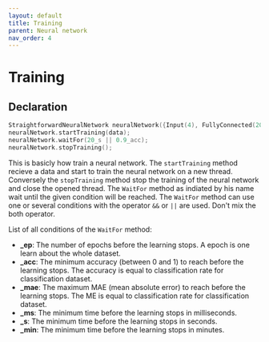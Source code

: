 ```yaml
---
layout: default
title: Training
parent: Neural network
nav_order: 4
---
```


# Training

## Declaration 
```cpp
StraightforwardNeuralNetwork neuralNetwork({Input(4), FullyConnected(20), FullyConnected(3)});
neuralNetwork.startTraining(data);
neuralNetwork.waitFor(20_s || 0.9_acc);
neuralNetwork.stopTraining();
```
This is basicly how train a neural network. The `startTraining` method recieve a data and start to train the neural network on a new thread. Conversely the `stopTraining` method stop the training of the neural network and close the opened thread. The `WaitFor` method as indiated by his name wait until the given condition will be reached.
The `WaitFor` method can use one or several conditions with the operator `&&` or `||` are used. Don't mix the both operator.

List of all conditions of the `WaitFor` method:

* **_ep**: The number of epochs before the learning stops. A epoch is one learn about the whole dataset.
* **_acc**: The minimum accuracy (between 0 and 1) to reach before the learning stops. The accuracy is equal to classification rate for classification dataset.
* **_mae**: The maximum MAE (mean absolute error) to reach before the learning stops. The ME is equal to classification rate for classification dataset.
* **_ms**: The minimum time before the learning stops in milliseconds.
* **_s**: The minimum time before the learning stops in seconds.
* **_min**: The minimum time before the learning stops in minutes.
